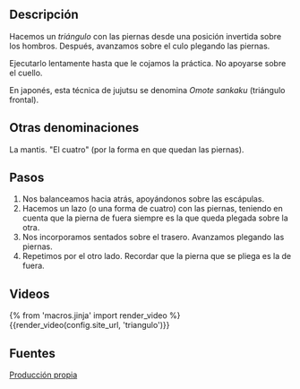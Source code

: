 ## Descripción

Hacemos un *triángulo* con las piernas desde una posición invertida sobre los hombros. Después, avanzamos sobre el culo plegando las piernas.

Ejecutarlo lentamente hasta que le cojamos la práctica. No apoyarse sobre el cuello.

En japonés, esta técnica de jujutsu se denomina *Omote sankaku* (triángulo frontal). 

## Otras denominaciones

La mantis. "El cuatro" (por la forma en que quedan las piernas).

## Pasos

1. Nos balanceamos hacia atrás, apoyándonos sobre las escápulas.
2. Hacemos un lazo (o una forma de cuatro) con las piernas, teniendo en cuenta que la pierna de fuera siempre es la que queda plegada sobre la otra.
3. Nos incorporamos sentados sobre el trasero. Avanzamos plegando las piernas.
4. Repetimos por el otro lado. Recordar que la pierna que se pliega es la de fuera.

## Videos

{% from 'macros.jinja' import render_video %}
{{render_video(config.site_url, 'triangulo')}}

## Fuentes

[Producción propia]({{config.site_url}})
